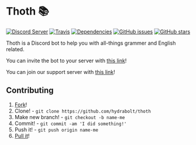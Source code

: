# Thoth 📚
[![Discord Server](https://discordapp.com/api/guilds/581633886828625930/embed.png)](https://discord.sycer.dev/)
[![Travis](https://api.travis-ci.org/sycer-dev/thoth.svg?branch=master)](https://travis-ci.org/sycer-dev/thoth)
[![Dependencies](https://img.shields.io/david/sycer-dev/thoth.svg?maxAge=3600)](https://david-dm.org/sycer-dev/thoth)
[![GitHub issues](https://img.shields.io/github/issues/sycer-dev/thoth)](https://github.com/sycer-dev/thoth/issues)
[![GitHub stars](https://img.shields.io/github/stars/sycer-dev/thoth)](https://github.com/sycer-dev/thoth/stargazers)

Thoth is a Discord bot to help you with all-things grammer and English related.

You can invite the bot to your server with [this link](https://discordapp.com/oauth2/authorize?client_id=602976862280482857&permissions=379968&scope=bot)!

You can join our support server with [this link](https://discord.sycer.dev/)!

## Contributing
1. [Fork](https://github.com/sycer-dev/thoth/fork)!
2. Clone! - `git clone https://github.com/hydrabolt/thoth`
3. Make new branch! - `git checkout -b name-me`
4. Commit! - `git commit -am 'I did something!'`
5. Push it! - `git push origin name-me`
6. [Pull it](https://github.com/Fyk0/thoth/compare)!